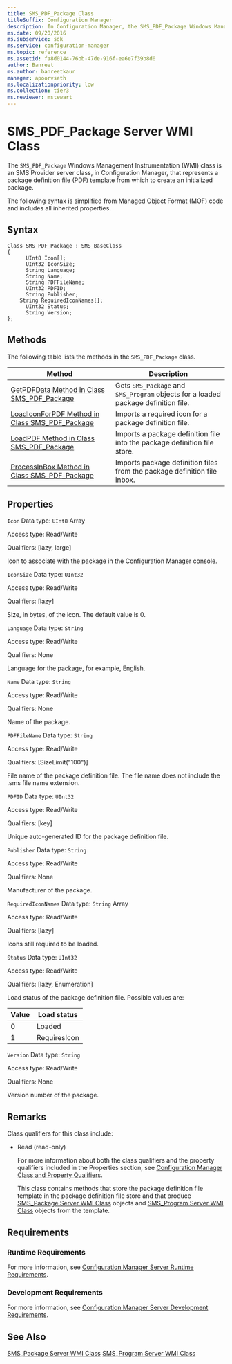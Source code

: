 ```yaml
---
title: SMS_PDF_Package Class
titleSuffix: Configuration Manager
description: In Configuration Manager, the SMS_PDF_Package Windows Management Instrumentation class is an SMS Provider server class that represents a package definition file template from which to create an initialized package.
ms.date: 09/20/2016
ms.subservice: sdk
ms.service: configuration-manager
ms.topic: reference
ms.assetid: fa8d0144-76bb-47de-916f-ea6e7f39b8d0
author: Banreet
ms.author: banreetkaur
manager: apoorvseth
ms.localizationpriority: low
ms.collection: tier3
ms.reviewer: mstewart
---
```

# SMS_PDF_Package Server WMI Class
The `SMS_PDF_Package` Windows Management Instrumentation (WMI) class is an SMS Provider server class, in Configuration Manager, that represents a package definition file (PDF) template from which to create an initialized package.

 The following syntax is simplified from Managed Object Format (MOF) code and includes all inherited properties.

## Syntax

```
Class SMS_PDF_Package : SMS_BaseClass
{
      UInt8 Icon[];
      UInt32 IconSize;
      String Language;
      String Name;
      String PDFFileName;
      UInt32 PDFID;
      String Publisher;
    String RequiredIconNames[];
      UInt32 Status;
      String Version;
};
```

## Methods
 The following table lists the methods in the `SMS_PDF_Package` class.

|Method|Description|
|------------|-----------------|
|[GetPDFData Method in Class SMS_PDF_Package](../../../../../develop/reference/core/servers/configure/getpdfdata-method-in-class-sms_pdf_package.md)|Gets `SMS_Package` and `SMS_Program` objects for a loaded package definition file.|
|[LoadIconForPDF Method in Class SMS_PDF_Package](../../../../../develop/reference/core/servers/configure/loadiconforpdf-method-in-class-sms_pdf_package.md)|Imports a required icon for a package definition file.|
|[LoadPDF Method in Class SMS_PDF_Package](../../../../../develop/reference/core/servers/configure/loadpdf-method-in-class-sms_pdf_package.md)|Imports a package definition file into the package definition file store.|
|[ProcessInBox Method in Class SMS_PDF_Package](../../../../../develop/reference/core/servers/configure/processinbox-method-in-class-sms_pdf_package.md)|Imports package definition files from the package definition file inbox.|

## Properties
 `Icon`
 Data type: `UInt8` Array

 Access type: Read/Write

 Qualifiers: [lazy, large]

 Icon to associate with the package in the Configuration Manager console.

 `IconSize`
 Data type: `UInt32`

 Access type: Read/Write

 Qualifiers: [lazy]

 Size, in bytes, of the icon. The default value is 0.

 `Language`
 Data type: `String`

 Access type: Read/Write

 Qualifiers: None

 Language for the package, for example, English.

 `Name`
 Data type: `String`

 Access type: Read/Write

 Qualifiers: None

 Name of the package.

 `PDFFileName`
 Data type: `String`

 Access type: Read/Write

 Qualifiers: [SizeLimit("100")]

 File name of the package definition file. The file name does not include the .sms file name extension.

 `PDFID`
 Data type: `UInt32`

 Access type: Read/Write

 Qualifiers: [key]

 Unique auto-generated ID for the package definition file.

 `Publisher`
 Data type: `String`

 Access type: Read/Write

 Qualifiers: None

 Manufacturer of the package.

 `RequiredIconNames`
 Data type: `String` Array

 Access type: Read/Write

 Qualifiers: [lazy]

 Icons still required to be loaded.

 `Status`
 Data type: `UInt32`

 Access type: Read/Write

 Qualifiers: [lazy, Enumeration]

 Load status of the package definition file. Possible values are:

|Value|Load status|
|-|-|
|0|Loaded|
|1|RequiresIcon|

 `Version`
 Data type: `String`

 Access type: Read/Write

 Qualifiers: None

 Version number of the package.

## Remarks
 Class qualifiers for this class include:

- Read (read-only)

  For more information about both the class qualifiers and the property qualifiers included in the Properties section, see [Configuration Manager Class and Property Qualifiers](../../../../../develop/reference/misc/class-and-property-qualifiers.md).

  This class contains methods that store the package definition file template in the package definition file store and that produce [SMS_Package Server WMI Class](../../../../../develop/reference/core/servers/configure/sms_package-server-wmi-class.md) objects and [SMS_Program Server WMI Class](../../../../../develop/reference/core/servers/configure/sms_program-server-wmi-class.md) objects from the template.

## Requirements

### Runtime Requirements
 For more information, see [Configuration Manager Server Runtime Requirements](../../../../../develop/core/reqs/server-runtime-requirements.md).

### Development Requirements
 For more information, see [Configuration Manager Server Development Requirements](../../../../../develop/core/reqs/server-development-requirements.md).

## See Also
 [SMS_Package Server WMI Class](../../../../../develop/reference/core/servers/configure/sms_package-server-wmi-class.md)
 [SMS_Program Server WMI Class](../../../../../develop/reference/core/servers/configure/sms_program-server-wmi-class.md)
